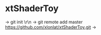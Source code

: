 # xtShaderToy

-> git init \r\n
-> git remote add master https://github.com/xlonlat/xtShaderToy.git
-> 
